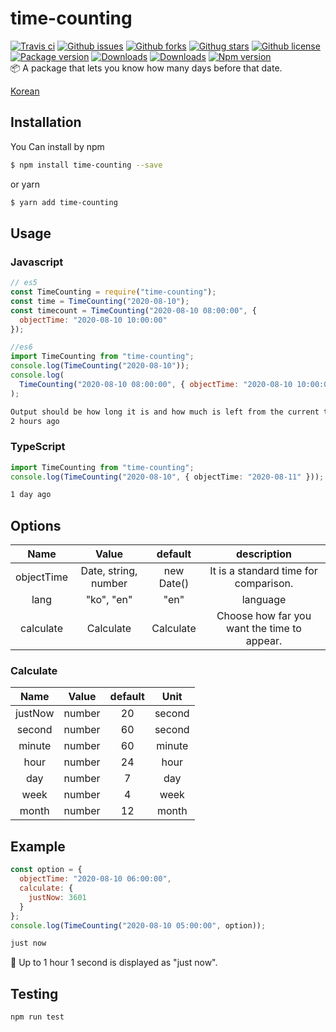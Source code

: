 # time-counting

[![Travis ci](https://travis-ci.org/Sh031224/time-counting.svg?branch=master)](https://travis-ci.org/github/Sh031224/time-counting)
[![Github issues](https://img.shields.io/github/issues/Sh031224/time-counting)](https://github.com/Sh031224/time-counting/)
[![Github forks](https://img.shields.io/github/forks/Sh031224/time-counting)](https://github.com/Sh031224/time-counting/)
[![Githug stars](https://img.shields.io/github/stars/Sh031224/time-counting)](https://github.com/Sh031224/time-counting/)
[![Github license](https://img.shields.io/github/license/Sh031224/time-counting)](https://github.com/Sh031224/time-counting/)
[![Package version](https://img.shields.io/github/package-json/v/Sh031224/time-counting)](https://github.com/Sh031224/time-counting)
[![Downloads](https://img.shields.io/npm/dy/time-counting)](https://www.npmjs.com/package/time-counting)
[![Downloads](http://img.shields.io/npm/dm/time-counting.svg?style=flat)](https://www.npmjs.com/package/time-counting)
[![Npm version](https://img.shields.io/npm/v/time-counting)](https://www.npmjs.com/package/time-counting)
<br/>
📦 A package that lets you know how many days before that date.

[Korean](https://github.com/Sh031224/time-counting/blob/master/README.ko.md)

## Installation

You Can install by npm

```sh
$ npm install time-counting --save
```

or yarn

```sh
$ yarn add time-counting
```

## Usage

### Javascript

```javascript
// es5
const TimeCounting = require("time-counting");
const time = TimeCounting("2020-08-10");
const timecount = TimeCounting("2020-08-10 08:00:00", {
  objectTime: "2020-08-10 10:00:00"
});

//es6
import TimeCounting from "time-counting";
console.log(TimeCounting("2020-08-10"));
console.log(
  TimeCounting("2020-08-10 08:00:00", { objectTime: "2020-08-10 10:00:00" })
);
```

```sh
Output should be how long it is and how much is left from the current time.
2 hours ago
```

### TypeScript

```typescript
import TimeCounting from "time-counting";
console.log(TimeCounting("2020-08-10", { objectTime: "2020-08-11" }));
```

```sh
1 day ago
```

## Options

|    Name    |        Value         |  default   |                 description                 |
| :--------: | :------------------: | :--------: | :-----------------------------------------: |
| objectTime | Date, string, number | new Date() |    It is a standard time for comparison.    |
|    lang    |      "ko", "en"      |    "en"    |                  language                   |
| calculate  |      Calculate       | Calculate  | Choose how far you want the time to appear. |

### Calculate

|  Name   | Value  | default |  Unit  |
| :-----: | :----: | :-----: | :----: |
| justNow | number |   20    | second |
| second  | number |   60    | second |
| minute  | number |   60    | minute |
|  hour   | number |   24    |  hour  |
|   day   | number |    7    |  day   |
|  week   | number |    4    |  week  |
|  month  | number |   12    | month  |

## Example

```javascript
const option = {
  objectTime: "2020-08-10 06:00:00",
  calculate: {
    justNow: 3601
  }
};
console.log(TimeCounting("2020-08-10 05:00:00", option));
```

```sh
just now
```

💬 Up to 1 hour 1 second is displayed as "just now".

## Testing

```sh
npm run test
```

